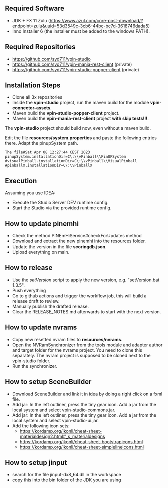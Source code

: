## Required Software

- JDK + FX 11 Zulu (https://www.azul.com/core-post-download/?endpoint=zulu&uuid=53d3549c-3cb6-44bc-bc7d-3618746dada5)
- Inno Installer 6 (the installer must be added to the windows PATH).


## Required Repositories

- https://github.com/syd711/vpin-studio
- https://github.com/syd711/vpin-mania-rest-client (private)
- https://github.com/syd711/vpin-studio-popper-client (private)


## Installation Steps

- Clone all 3x repositories
- Inside the **vpin-studio** project, run the maven build for the module **vpin-connector-assets**.
- Maven build the **vpin-studio-popper-client** project.
- Maven build the **vpin-mania-rest-client** project **with skip tests!!!**.

The **vpin-studio** project should build now, even without a maven build.

Edit the file **resources/system.properties** and paste the following entries there.
Adapt the pinupSystem path.

```
The file#Sat Apr 08 12:27:44 CEST 2023
pinupSystem.installationDir=C\:\\vPinball\\PinUPSystem
#visualPinball.installationDir=C\:\\vPinball\\VisualPinball
#pinballX.installationDir=C\:\\PinballX
``` 

## Execution

Assuming you use IDEA:

- Execute the Studio Server DEV runtime config.
- Start the Studio via the provided runtime config.

## How to update pinemhi

- Check the method PINEmHiService#checkForUpdates method
- Download and extract the new pinemhi into the resources folder.
- Update the version in the file **scoringdb.json**.
- Upload everything on main.

## How to release

- Use the _setVersion_ script to apply the new version, e.g. "setVersion.bat 1.3.5".
- Push everything
- Go to github actions and trigger the workflow job, this will build a release draft to review.
- Manually publish the drafted release.
- Clear the RELEASE_NOTES.md afterwards to start with the next version.


## How to update nvrams

- Copy new resetted nvram files to **resources/nvrams**.
- Open the NVRamSynchronizer from the tools module and adapter author and target folder for the nvrams project. You need to clone this separately. The nvram project is supposed to be cloned next to the vpin-studio folder.
- Run the synchronizer.

## How to setup SceneBuilder

- Download SceneBuilder and link it in idea by doing a right click on a fxml file.
- Add jar: In the left outliner, press the tiny gear icon. Add a jar from the local system and select vpin-studio-commons.jar.
- Add jar: In the left outliner, press the tiny gear icon. Add a jar from the local system and select vpin-studio-ui.jar.
- Add the following icon sets:
  - https://kordamp.org/ikonli/cheat-sheet-materialdesign2.html#_s_materialdesigns
  - https://kordamp.org/ikonli/cheat-sheet-bootstrapicons.html
  - https://kordamp.org/ikonli/cheat-sheet-simplelineicons.html

## How to setup jinput

- search for the file jinput-dx8_64.dll in the workspace
- copy this into the bin folder of the JDK you are using